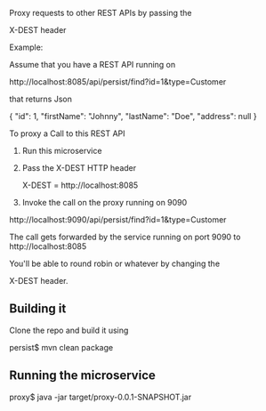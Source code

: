 Proxy requests to other REST APIs by passing the

X-DEST header

Example:

Assume that you have a REST API running on 

http://localhost:8085/api/persist/find?id=1&type=Customer

that returns Json

{
  "id": 1,
  "firstName": "Johnny",
  "lastName": "Doe",
  "address": null
}

To proxy a Call to this REST API

1. Run this microservice 

2. Pass the X-DEST HTTP header

   X-DEST = http://localhost:8085
   
3. Invoke the call on the proxy running on 9090

http://localhost:9090/api/persist/find?id=1&type=Customer
   
The call gets forwarded by the service running on port 9090 to http://localhost:8085  
     
You'll be able to round robin or whatever by changing the

X-DEST header.

## Building it

Clone the repo and build it using

persist$ mvn clean package

## Running the microservice

proxy$ java -jar target/proxy-0.0.1-SNAPSHOT.jar


